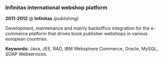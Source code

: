 ### Infinitas international webshop platform

**2011-2012** @ **Infinitas** _(publishing)_

Development, maintenance and mainly backoffice integration for the e-commerce
platform that drives book publisher webshops in various european countries.

**Keywords:** Java, JEE, RAD, IBM Websphere Commerce, Oracle, MySQL, SOAP Webservices.